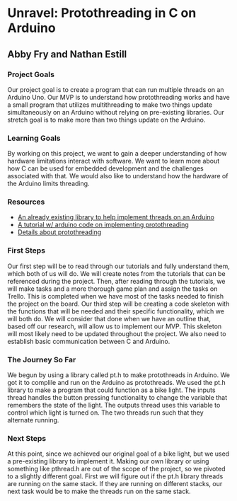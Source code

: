 # Unravel: Protothreading in C on Arduino
## Abby Fry and Nathan Estill

### Project Goals
Our project goal is to create a program that can run multiple threads on an Arduino Uno.  Our MVP is to understand how protothreading works and have a small program that utilizes multithreading to make two things update simultaneously on an Arduino without relying on pre-existing libraries. Our stretch goal is to make more than two things update on the Arduino.  
### Learning Goals
By working on this project, we want to gain a deeper understanding of how hardware limitations interact with software.  We want to learn more about how C can be used for embedded development and the challenges associated with that.  We would also like to understand how the hardware of the Arduino limits threading.
### Resources
* [An already existing library to help implement threads on an Arduino](https://github.com/ivanseidel/ArduinoThread)
* [A tutorial w/ arduino code on implementing protothreading](https://create.arduino.cc/projecthub/reanimationxp/how-to-multithread-an-arduino-protothreading-tutorial-dd2c37)
* [Details about protothreading](http://dunkels.com/adam/pt/)

### First Steps
Our first step will be to read through our tutorials and fully understand them, which both of us will do.  We will create notes from the tutorials that can be referenced during the project. Then, after reading through the tutorials, we will make tasks and a more thorough game plan and assign the tasks on Trello. This is completed when we have most of the tasks needed to finish the project on the board. Our third step will be creating a code skeleton with the functions that will be needed and their specific functionality, which we will both do. We will consider that done when we have an outline that, based off our research, will allow us to implement our MVP.  This skeleton will most likely need to be updated throughout the project.  We also need to establish basic communication between C and Arduino.

### The Journey So Far
We begun by using a library called pt.h to make protothreads in Arduino. We got it to complile and run on the Arduino as protothreads. We used the pt.h library to make a program that could function as a bike light. The inputs thread handles the button pressing functionality to change the variable that remembers the state of the light. The outputs thread uses this variable to control which light is turned on. The two threads run such that they alternate running.

### Next Steps
At this point, since we achieved our original goal of a bike light, but we used a pre-existing library to implement it. Making our own library or using something like pthread.h are out of the scope of the project, so we pivoted to a slightly different goal. First we will figure out if the pt.h library threads are running on the same stack. If they are running on different stacks, our next task would be to make the threads run on the same stack.
